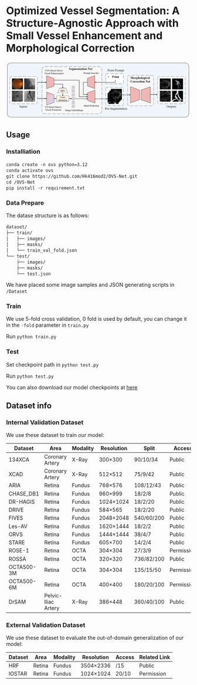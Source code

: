 # Optimized Vessel Segmentation: A Structure-Agnostic Approach with Small Vessel Enhancement and Morphological Correction
![Method](./method.png)

## Usage

### Installiation

```
conda create -n ovs python=3.12
conda activate ovs
git clone https://github.com/Hk416mod2/OVS-Net.git
cd /OVS-Net
pip install -r requirement.txt
```

### Data Prepare

The datase structure is as follows:

```
dataset/
├── train/
│   ├── images/
│   ├── masks/
│   └── train_val_fold.json
└── test/
    ├── images/
    ├── masks/
    └── test.json
```

We have placed some image samples and JSON generating scripts in `/Dataset`

### Train

We use 5-fold cross validation, 0 fold is used by default, you can change it in the `-fold` parameter in `train.py`

Run `python train.py`

### Test

Set checkpoint path in `python test.py`

Run `python test.py`

You can also download our model checkpoints at [here](https://drive.google.com/drive/folders/1Iq_EuKd1soDqz-aFluXi5W4vJUWgB6Tv?usp=drive_link)

## Dataset info

### Internal Validation Dataset

We use these dataset to train our model:

| Dataset            | Area                | Modality | Resolution | Split   | Access  | Related Link   |
|--------------------|---------------------|----------|------------|---------|---------|---------------------------------------------------|
| 134XCA        | Coronary Artery     | X-Ray    | 300×300    | 90/10/34  | Public |  http://personal.cimat.mx:8181/~ivan.cruz/DB_Angiograms.html|
| XCAD         | Coronary Artery     | X-Ray    | 512×512    | 75/9/42   | Public |  https://github.com/AISIGSJTU/SSVS|
| ARIA          | Retina              | Fundus   | 768×576    | 108/12/43  | Public | https://sourceforge.net/projects/aria-vessels/|
| CHASE_DB1    | Retina              | Fundus   | 960×999    | 18/2/8    | Public | https://blogs.kingston.ac.uk/retinal/chasedb1/|
| DR-HAGIS      | Retina              | Fundus   | 1024×1024  | 18/2/20   | Public | https://personalpages.manchester.ac.uk/staff/niall.p.mcloughlin/|
| DRIVE         | Retina              | Fundus   | 584×565    | 18/2/20   | Public | https://drive.grand-challenge.org/|
| FIVES         | Retina              | Fundus   | 2048×2048  | 540/60/200 | Public | https://www5.cs.fau.de/research/data/fundus-images/|
| Les-AV        | Retina              | Fundus   | 1620×1444  | 18/2/2    | Public | https://figshare.com/articles/dataset/LES-AV_dataset/11857698|
| ORVS         | Retina              | Fundus   | 1444×1444  | 38/4/7    | Public | https://github.com/AbdullahSarhan/ICPRVessels|
| STARE        | Retina              | Fundus   | 605×700    | 14/2/4    | Public | https://cecas.clemson.edu/~ahoover/stare/ |
| ROSE-1       | Retina              | OCTA     | 304×304    | 27/3/9    | Permission | https://imed.nimte.ac.cn/dataofrose.html |
| ROSSA        | Retina              | OCTA     | 320×320    | 736/82/100 | Public | https://github.com/nhjydywd/OCTA-FRNet |
| OCTA500-3M   | Retina              | OCTA     | 304×304    | 135/15/50  | Permission | https://ieee-dataport.org/open-access/octa-500 |
| OCTA500-6M   | Retina              | OCTA     | 400×400    | 180/20/100 | Permission | https://ieee-dataport.org/open-access/octa-500 |
| DrSAM        | Pelvic-Iliac Artery | X-Ray    | 386×448    | 360/40/100 | Public | https://drive.google.com/file/d/1TjxEJUD4VC_SAPcqdNVybsKRb_xW-Bze/view |


### External Validation Dataset

We use these dataset to evaluate the out-of-domain generalization of our model:

| Dataset            | Area                | Modality | Resolution | Access | Related Link   |
|--------------------|---------------------|----------|------------|---------|---------------------------------------------------|
| HRF        | Retina              | Fundus   | 3504×2336    | /15  | Public |  https://www5.cs.fau.de/research/data/fundus-images/|
| IOSTAR         | Retina              | Fundus    | 1024×1024    | 20/10   | Permission |  http://www.retinacheck.org/download-iostar-retinal-vessel-segmentation-dataset|
